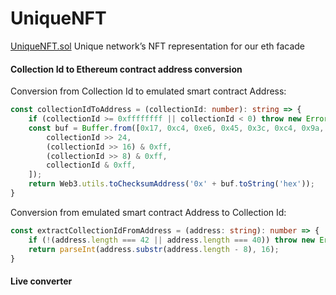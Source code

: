 # UniqueNFT

[UniqueNFT.sol](https://github.com/UniqueNetwork/unique-chain/blob/develop/pallets/nonfungible/src/stubs/UniqueNFT.sol)
   Unique network’s NFT representation for our eth facade

#### Collection Id to Ethereum contract address conversion

Conversion from Collection Id to emulated smart contract Address:

```typescript
const collectionIdToAddress = (collectionId: number): string => {
    if (collectionId >= 0xffffffff || collectionId < 0) throw new Error('id overflow');
    const buf = Buffer.from([0x17, 0xc4, 0xe6, 0x45, 0x3c, 0xc4, 0x9a, 0xaa, 0xae, 0xac, 0xa8, 0x94, 0xe6, 0xd9, 0x68, 0x3e,
        collectionId >> 24,
        (collectionId >> 16) & 0xff,
        (collectionId >> 8) & 0xff,
        collectionId & 0xff,
    ]);
    return Web3.utils.toChecksumAddress('0x' + buf.toString('hex'));
}
```

Conversion from emulated smart contract Address to Collection Id:

```typescript
const extractCollectionIdFromAddress = (address: string): number => {
    if (!(address.length === 42 || address.length === 40)) throw new Error('address wrong format');
    return parseInt(address.substr(address.length - 8), 16);
}
```

#### Live converter
<br/>
<CollectionAddressCoder/>
